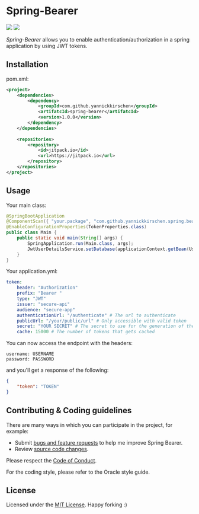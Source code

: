 # Spring-Bearer

![](https://github.com/yannickkirschen/spring-bearer/workflows/Maven%20clean%20install/badge.svg)
[![](https://jitpack.io/v/yannickkirschen/spring-bearer.svg)](https://jitpack.io/#yannickkirschen/spring-bearer)

*Spring-Bearer* allows you to enable authentication/authorization in a spring application by using JWT tokens.

## Installation

pom.xml:
```xml
<project>
    <dependencies>
        <dependency>
            <groupId>com.github.yannickkirschen</groupId>
            <artifatcId>spring-bearer</artifatcId>
            <version>1.0.0</version>
        </dependency>
    </dependencies>
    
    <repositories>
        <repository>
            <id>jitpack.io</id>
            <url>https://jitpack.io</url>
        </repository>
    </repositories>
</project>
```

## Usage

Your main class:
```java
@SpringBootApplication
@ComponentScan({ "your.package", "com.github.yannickkirschen.spring.bearer" })
@EnableConfigurationProperties(TokenProperties.class)
public class Main {
    public static void main(String[] args) {
        SpringApplication.run(Main.class, args);
        JwtUserDetailsService.setDatabase(applicationContext.getBean(UserService.class)); // UserService is the implementation of JwtUserDatabase
    }
}
```

Your application.yml:
```yaml
token:
    header: "Authorization"
    prefix: "Bearer "
    type: "JWT"
    issuer: "secure-api"
    audience: "secure-app"
    authenticationUrl: "/authenticate" # The url to authenticate
    publicUrl: "/your/public/url" # Only accessible with valid token
    secret: "YOUR SECRET" # The secret to use for the generation of the token
    cache: 15000 # The number of tokens that gets cached
```

You can now access the endpoint with the headers:

```
username: USERNAME
password: PASSWORD
```

and you'll get a response of the following:

```json
{
    "token": "TOKEN"
}
```

## Contributing & Coding guidelines

There are many ways in which you can participate in the project, for example:

* Submit [bugs and feature requests](https://github.com/yannickkirschen/spring-bearer/issues) to help me improve Spring Bearer.
* Review [source code changes](https://github.com/yannickkirschen/spring-bearer/pulls).

Please respect the [Code of Conduct](https://www.contributor-covenant.org/version/1/4/code-of-conduct.html).

For the coding style, please refer to the Oracle style guide.

## License

Licensed under the [MIT License](https://github.com/yannickkirschen/spring-bearer/blob/master/LICENSE).
Happy forking :)
